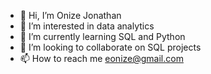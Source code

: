 - 👋 Hi, I’m Onize Jonathan 
- 👀 I’m interested in data analytics 
- 🌱 I’m currently learning SQL and Python
- 💞️ I’m looking to collaborate on SQL projects
- 📫 How to reach me eonize@gmail.com 

<!---
Onize-web/Onize-web is a ✨ special ✨ repository because its `README.md` (this file) appears on your GitHub profile.
You can click the Preview link to take a look at your changes.
--->
